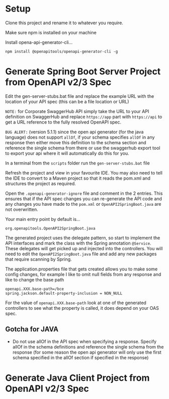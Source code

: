 # Setup

Clone this project and rename it to whatever you require.

Make sure npm is installed on your machine

Install opena-api-generator-cli...

```
npm install @openapitools/openapi-generator-cli -g
```

# Generate Spring Boot Server Project from OpenAPI v2/3 Spec

Edit the gen-server-stubs.bat file and replace the example URL with the location of your API spec (this can be a file location or URL)

`NOTE:` for Corporate SwaggerHub API simply take the URL to your API definition on SwaggerHub and replace `https://app` part with `https://api` to get a URL reference to the fully resolved OpenAPI spec.

`BUG ALERT:` (version 5.1.1) since the open api generator (for the java language) does not support `allOf`, if your schema specifies `allOf` in any response then either move this definition to the schema section and reference the single schema from there or use the swaggerhub export tool to export your api where it will automatically do this for you.

In a terminal from the `scripts` folder run the `gen-server-stubs.bat` file

Refresh the project and view in your favourite IDE. You may also need to tell the IDE to convert to a Maven project so that it reads the pom.xml and structures the project as required.

Open the `.openapi-generator-ignore` file and comment in the 2 entries. This ensures that if the API spec changes you can re-generate the API code and any changes you have made to the `pom.xml` or `OpenAPI2SpringBoot.java` are not overwritten.

Your main entry point by default is...

```
org.openapitools.OpenAPI2SpringBoot.java
```

The generated project uses the delegate pattern, so start to implement the API interfaces and mark the class with the Spring annotation `@Service`. These delegates will get picked up and injected into the controllers. You will need to edit the `OpenAPI2SpringBoot.java` file and add any new packages that require scanning by Spring.

The application.properties file that gets created allows you to make some config changes, for example I like to omit null fields from any response and like to change the base path

```
openapi.XXX.base-path=/bce
spring.jackson.default-property-inclusion = NON_NULL
```

For the value of `openapi.XXX.base-path` look at one of the generated controllers to see what the property is called, it does depend on your OAS spec.


## Gotcha for JAVA

* Do not use allOf in the API spec when specifying a response. Specify allOf in the schema definitions and reference the single schema from the response (for some reason the open api generator will only use the first schema specified in the allOf section if specified in the response)

# Generate Java Client Project from OpenAPI v2/3 Spec




